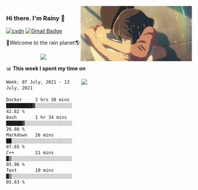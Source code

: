 <img  align='right' height="150" src="https://github.com/LikeRainDay/LikeRainDay/blob/master/pic/img_rain_1.gif?raw=true">



### Hi there. I'm Rainy :lemon:

[![csdn](https://img.shields.io/badge/-csdn-c14438?style=flat-square&logo=c&logoColor=white)](https://blog.csdn.net/qq_15807167)
[![Gmail Badge](https://img.shields.io/badge/-gmail-c14438?style=flat-square&logo=Gmail&logoColor=white&link=mailto:houshuai0816@gmail.com)](mailto:houshuai0816@gmail.com)

🚀Welcome to the rain planet🌎

<center>
<img align='center'  src="https://source.unsplash.com/random/1200x600">
</center>

📊 **This week I spent my time on**

<img align='right'   width="300" src="https://github-readme-stats.vercel.app/api?username=LikeRainDay&show_icons=true&title_color=fff&icon_color=79ff97&text_color=9f9f9f&bg_color=151515">

<!--START_SECTION:waka-->
```text
Week: 07 July, 2021 - 13 July, 2021

Docker     2 hrs 30 mins   ██████████▓░░░░░░░░░░░░░░   42.82 % 
Bash       1 hr 34 mins    ██████▓░░░░░░░░░░░░░░░░░░   26.86 % 
Markdown   26 mins         ██░░░░░░░░░░░░░░░░░░░░░░░   07.65 % 
C++        21 mins         █▒░░░░░░░░░░░░░░░░░░░░░░░   05.96 % 
Text       19 mins         █▒░░░░░░░░░░░░░░░░░░░░░░░   05.63 % 
```
<!--END_SECTION:waka-->

